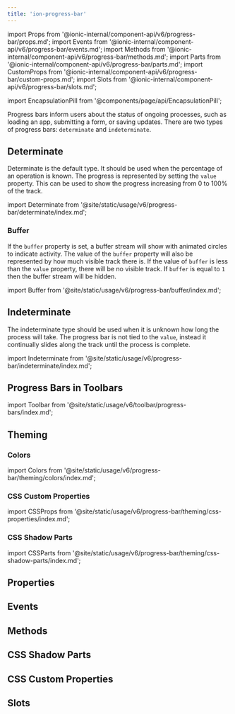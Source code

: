 ```yaml
---
title: 'ion-progress-bar'
---
```


import Props from '@ionic-internal/component-api/v6/progress-bar/props.md';
import Events from '@ionic-internal/component-api/v6/progress-bar/events.md';
import Methods from '@ionic-internal/component-api/v6/progress-bar/methods.md';
import Parts from '@ionic-internal/component-api/v6/progress-bar/parts.md';
import CustomProps from '@ionic-internal/component-api/v6/progress-bar/custom-props.md';
import Slots from '@ionic-internal/component-api/v6/progress-bar/slots.md';

<head>
  <title>Progress Bar | Horizontal App Progress Bar for Loading Indicator</title>
  <meta
    name="description"
    content="ion-progress-bars are horizontal loading indicators that inform users about the status of ongoing app processes—such as submitting a form or saving updates."
  />
</head>

import EncapsulationPill from '@components/page/api/EncapsulationPill';

<EncapsulationPill type="shadow" />

Progress bars inform users about the status of ongoing processes, such as loading an app, submitting a form, or saving updates. There are two types of progress bars: `determinate` and `indeterminate`.

## Determinate

Determinate is the default type. It should be used when the percentage of an operation is known. The progress is represented by setting the `value` property. This can be used to show the progress increasing from 0 to 100% of the track.

import Determinate from '@site/static/usage/v6/progress-bar/determinate/index.md';

<Determinate />

### Buffer

If the `buffer` property is set, a buffer stream will show with animated circles to indicate activity. The value of the `buffer` property will also be represented by how much visible track there is. If the value of `buffer` is less than the `value` property, there will be no visible track. If `buffer` is equal to `1` then the buffer stream will be hidden.

import Buffer from '@site/static/usage/v6/progress-bar/buffer/index.md';

<Buffer />

## Indeterminate

The indeterminate type should be used when it is unknown how long the process will take. The progress bar is not tied to the `value`, instead it continually slides along the track until the process is complete.

import Indeterminate from '@site/static/usage/v6/progress-bar/indeterminate/index.md';

<Indeterminate />

## Progress Bars in Toolbars

<!-- Reuse the playground from the Toolbar directory -->

import Toolbar from '@site/static/usage/v6/toolbar/progress-bars/index.md';

<Toolbar />

## Theming

### Colors

import Colors from '@site/static/usage/v6/progress-bar/theming/colors/index.md';

<Colors />

### CSS Custom Properties

import CSSProps from '@site/static/usage/v6/progress-bar/theming/css-properties/index.md';

<CSSProps />

### CSS Shadow Parts

import CSSParts from '@site/static/usage/v6/progress-bar/theming/css-shadow-parts/index.md';

<CSSParts />

## Properties

<Props />

## Events

<Events />

## Methods

<Methods />

## CSS Shadow Parts

<Parts />

## CSS Custom Properties

<CustomProps />

## Slots

<Slots />

